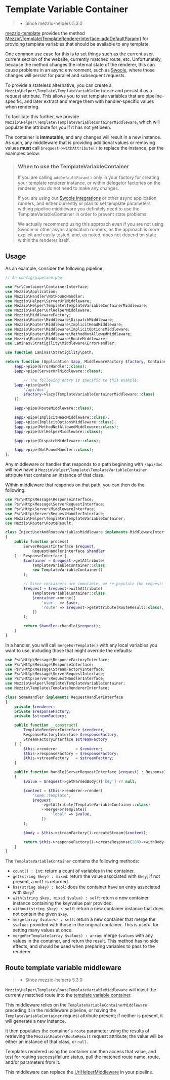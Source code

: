 # Template Variable Container

> - Since mezzio-helpers 5.3.0

[mezzio-template](../template/intro.md) provides the method
[Mezzio\Template\TemplateRendererInterface::addDefaultParam()](../template/interface.md#default-params)
for providing template variables that should be available to any template.

One common use case for this is to set things such as the current user, current
section of the website, currently matched route, etc. Unfortunately, because the
method changes the internal state of the renderer, this can cause problems in an
async environment, such as [Swoole](https://docs.mezzio.dev/mezzio-swoole), 
where those changes will persist for parallel and subsequent requests.

To provide a stateless alternative, you can create a `Mezzio\Helper\Template\TemplateVariableContainer`
and persist it as a request attribute. This allows you to set template variables
that are pipeline-specific, and later extract and merge them with
handler-specific values when rendering.

To facilitate this further, we provide `Mezzio\Helper\Template\TemplateVariableContainerMiddleware`,
which will populate the attribute for you if it has not yet been.

The container is **immutable**, and any changes will result in a new instance.
As such, any middleware that is providing additional values or removing values
**must** call `$request->withAttribute()` to replace the instance, per the
examples below.

> ### When to use the TemplateVariableContainer
>
> If you are calling `addDefaultParam()` only in your factory for creating your
> template renderer instance, or within delegator factories on the renderer,
> you do not need to make any changes.
>
> If you are using our [Swoole integrations](https://docs.mezzio.dev/mezzio-swoole)
> or other async application runners, and either currently or plan to set
> template parameters withing pipeline middleware you definitely need to use the
> TemplateVariableContainer in order to prevent state problems.
>
> We actually recommend using this approach even if you are not using Swoole or
> other async application runners, as the approach is more explicit and easily
> tested, and, as noted, does not depend on state within the renderer itself.

## Usage

As an example, consider the following pipeline:

```php
// In config/pipeline.php

use Psr\Container\ContainerInterface;
use Mezzio\Application;
use Mezzio\Handler\NotFoundHandler;
use Mezzio\Helper\ServerUrlMiddleware;
use Mezzio\Helper\Template\TemplateVariableContainerMiddleware;
use Mezzio\Helper\UrlHelperMiddleware;
use Mezzio\MiddlewareFactory;
use Mezzio\Router\Middleware\DispatchMiddleware;
use Mezzio\Router\Middleware\ImplicitHeadMiddleware;
use Mezzio\Router\Middleware\ImplicitOptionsMiddleware;
use Mezzio\Router\Middleware\MethodNotAllowedMiddleware;
use Mezzio\Router\Middleware\RouteMiddleware;
use Laminas\Stratigility\Middleware\ErrorHandler;

use function Laminas\Stratigility\path;

return function (Application $app, MiddlewareFactory $factory, ContainerInterface $container) : void {
    $app->pipe(ErrorHandler::class);
    $app->pipe(ServerUrlMiddleware::class);

        // The following entry is specific to this example:
    $app->pipe(path(
        '/api/doc',
        $factory->lazy(TemplateVariableContainerMiddleware::class)
    ));

    $app->pipe(RouteMiddleware::class);

    $app->pipe(ImplicitHeadMiddleware::class);
    $app->pipe(ImplicitOptionsMiddleware::class);
    $app->pipe(MethodNotAllowedMiddleware::class);
    $app->pipe(UrlHelperMiddleware::class);

    $app->pipe(DispatchMiddleware::class);

    $app->pipe(NotFoundHandler::class);
};
```

Any middleware or handler that responds to a path beginning with `/api/doc` will
now have a `Mezzio\Helper\Template\TemplateVariableContainer` attribute
that contains an instance of that class.

Within middleware that responds on that path, you can then do the following:

```php
use Psr\Http\Message\ResponseInterface;
use Psr\Http\Message\ServerRequestInterface;
use Psr\Http\Server\MiddlewareInterface;
use Psr\Http\Server\RequestHandlerInterface;
use Mezzio\Helper\Template\TemplateVariableContainer;
use Mezzio\Router\RouteResult;

class InjectUserAndRouteVariablesMiddleware implements MiddlewareInterface
{
    public function process(
        ServerRequestInterface $request,
            RequestHandlerInterface $handler
    ) : ResponseInterface {
        $container = $request->getAttribute(
            TemplateVariableContainer::class,
            new TemplateVariableContainer()
        );

        // Since containers are immutable, we re-populate the request:
        $request = $request->withAttribute(
            TemplateVariableContainer::class,
            $container->merge([
                'user'  => $user,
                'route' => $request->getAttribute(RouteResult::class),
            ])
        );

        return $handler->handle($request);
    }
}
```

In a handler, you will call `mergeForTemplate()` with any local variables you
want to use, including those that might override the defaults:

```php
use Psr\Http\Message\ResponseFactoryInterface;
use Psr\Http\Message\ResponseInterface;
use Psr\Http\Message\StreamFactoryInterface;
use Psr\Http\Message\ServerRequestInterface;
use Psr\Http\Server\RequestHandlerInterface;
use Mezzio\Helper\Template\TemplateVariableContainer;
use Mezzio\Template\TemplateRendererInterface;

class SomeHandler implements RequestHandlerInterface
{
    private $renderer;
    private $responseFactory;
    private $streamFactory;

    public function __construct(
        TemplateRendererInterface $renderer,
        ResponseFactoryInterface $responseFactory,
        StreamFactoryInterface $streamFactory
    ) {
        $this->renderer        = $renderer;
        $this->responseFactory = $responseFactory;
        $this->streamFactory   = $streamFactory;
    }

    public function handle(ServerRequestInterface $request) : ResponseInterface
    {
        $value = $request->getParsedBody()['key'] ?? null;

        $content = $this->renderer->render(
            'some::template',
            $request
                ->getAttribute(TemplateVariableContainer::class)
                ->mergeForTemplate([
                    'local' => $value,
                ])
        );

        $body = $this->streamFactory()->createStream($content);

        return $this->responseFactory()->createResponse(200)->withBody($body);
    }
}
```

The `TemplateVariableContainer` contains the following methods:

- `count() : int`: return a count of variables in the container.
- `get(string $key) : mixed`: return the value associated with `$key`; if not
  present, a `null` is returned.
- `has(string $key) : bool`: does the container have an entry associated with
  `$key`?
- `with(string $key, mixed $value) : self`: return a new container instance
  containing the key/value pair provided.
- `without(string $key) : self`: return a new container instance that does not
  contain the given `$key`.
- `merge(array $values) : self`: return a new container that merge the `$values`
  provided with those in the original container. This is useful for setting
  many values at once.
- `mergeForTemplate(array $values) : array`: merge `$values` with any values in
  the container, and return the result. This method has no side effects, and
  should be used when preparing variables to pass to the renderer.

## Route template variable middleware

> - Since mezzio-helpers 5.3.0

`Mezzio\Helper\Template\RouteTemplateVariableMiddleware` will inject
the currently matched route into the [template variable container](#template-variable-container).

This middleware relies on the `TemplateVariableContainerMiddleware` preceding
it in the middleware pipeline, or having the `TemplateVariableContainer`
request attribute present; if neither is present, it will generate a new
instance.

It then populates the container's `route` parameter using the results of
retrieving the `Mezzio\Router\RouteResult` request attribute; the value
will be either an instance of that class, or `null`.

Templates rendered using the container can then access that value, and test for
routing success/failure status, pull the matched route name, route, and/or
parameters from it.

This middleware can replace the [UrlHelperMiddleware](url-helper.md) in your
pipeline.
